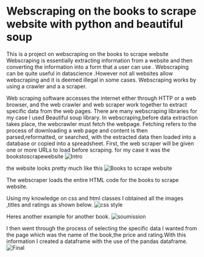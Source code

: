 # Webscraping on the books to scrape website with python and beautiful soup
This is a project on webscraping on the books to scrape website
Webscraping is essentially extracting information from a website and then converting the information into a form that 
a user can use . Webscraping can be quite useful in datascience .However not all websites allow webscraping and it is deemed illegal in some cases. Webscraping works by using a crawler and a a scraper.

Web scraping software accesses  the internet either through HTTP or a web browser, 
and the web crawler and web scraper work together to extract specific data from the web pages. There are many webscraping libraries for my case I used Beautiful soup library.
In webscraping,before data extraction takes place, the webcrawler must fetch the webpage. 
Fetching refers to the process of downloading a web page and content is then parsed,reformatted, or searched, with the extracted data then loaded into a database or copied into a spreadsheet.
First, the web scraper will be given one or more URLs to load before scraping. for my case it was the bookstoscrapewebsite
![Intro](https://github.com/muyale/Webscraping-/assets/111242297/c24ff7c7-d73d-40e8-bbcf-f04afaa4462c)

the website looks pretty much like this
![Books to scrape website](https://github.com/muyale/Webscraping-/assets/111242297/345908be-3804-4392-a166-945714f4d43a)

The webscraper loads the entire HTML code for the books to scrape website. 

Using my knowledge on css and html classes I obtained all the images ,titles  and ratings as shown below.
![css style](https://github.com/muyale/Webscraping-/assets/111242297/36908632-987b-4373-b671-918824420889)

Heres another example for another book.
![soumission](https://github.com/muyale/Webscraping-/assets/111242297/7135d69e-83ab-407d-b74a-a12da58df023)


I then went through the process of selecting the specific data I wanted from the page which was the name of the book,the price and rating.With this information I created a dataframe with
the use of the pandas dataframe.
![Final](https://github.com/muyale/Webscraping-/assets/111242297/b2ab38ef-366c-4bb3-8c83-49b68f0d78a5)

